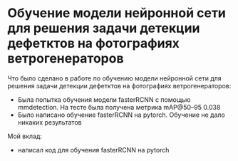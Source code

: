# Обучение модели нейронной сети для решения задачи детекции дефетктов на фотографиях ветрогенераторов
Что было сделано в работе по обучению модели нейронной сети для решения задачи детекции дефетктов на фотографиях ветрогенераторов:
- Была попытка обучения модели fasterRCNN с помощью mmdetection. На тесте была получена метрика mAP@50–95 0.038
- Было написано обучение fasterRCNN на pytorch. Обучение не дало никаких результатов

Мой вклад:
- написал код для обучения fasterRCNN на pytorch
